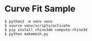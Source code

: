# Curve Fit Sample



```commandline
$ python3 -m venv venv
$ source venv/scripts/activate
$ pip install rhino3dm compute-rhino3d
$ python makemesh.py
```
